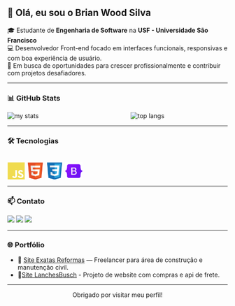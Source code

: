 ## 👋 Olá, eu sou o Brian Wood Silva

🎓 Estudante de **Engenharia de Software** na **USF - Universidade São Francisco**  
💻 Desenvolvedor Front-end focado em interfaces funcionais, responsivas e com boa experiência de usuário.  
🚀 Em busca de oportunidades para crescer profissionalmente e contribuir com projetos desafiadores.

---

### 📊 GitHub Stats

<img alt="my stats" align="left" width="48%" src="https://github-readme-stats.vercel.app/api?username=BrianWS01&show_icons=true&theme=dark"/>
<img alt="top langs" align="right" width="44%" src="https://github-readme-stats.vercel.app/api/top-langs/?username=BrianWS01&layout=compact&theme=dark"/>


<br clear="both"/>

---

### 🛠️ Tecnologias

<div style="display: inline_block"><br>
  <img align="center" alt="Brian-Js" height="40" width="40" src="https://raw.githubusercontent.com/devicons/devicon/master/icons/javascript/javascript-plain.svg">
  <img align="center" alt="Brian-HTML" height="40" width="40" src="https://raw.githubusercontent.com/devicons/devicon/master/icons/html5/html5-original.svg">
  <img align="center" alt="Brian-CSS" height="40" width="40" src="https://raw.githubusercontent.com/devicons/devicon/master/icons/css3/css3-original.svg">
  <img align="center" alt="Brian-Bootstrap" height="40" width="40" src="https://raw.githubusercontent.com/devicons/devicon/master/icons/bootstrap/bootstrap-original.svg">

</div>

---

### 📫 Contato

<div> 
  <a href="https://www.instagram.com/brianws2/" target="_blank"><img src="https://img.shields.io/badge/-Instagram-%23E4405F?style=for-the-badge&logo=instagram&logoColor=white" target="_blank"></a>
  <a href="mailto:brianwood1126@gmail.com"><img src="https://img.shields.io/badge/-Gmail-%23333?style=for-the-badge&logo=gmail&logoColor=white" target="_blank"></a>
  <a href="https://www.linkedin.com/in/brian-wood00/" target="_blank"><img src="https://img.shields.io/badge/-LinkedIn-%230077B5?style=for-the-badge&logo=linkedin&logoColor=white" target="_blank"></a> 
</div>

---

### 🌐 Portfólio

- 💼 [Site Exatas Reformas](https://www.exatasreformas.com.br) — Freelancer para área de construção e manutenção civil.
- 🔧[Site LanchesBusch](https://brianws01.github.io/LanchesBusch/) - Projeto de website com compras e api de frete.

---

<p align="center"> Obrigado por visitar meu perfil!</p>
